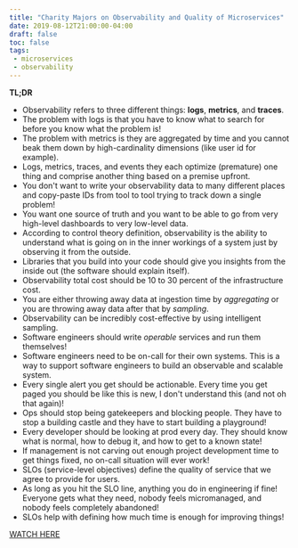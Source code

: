 ```yaml
---
title: "Charity Majors on Observability and Quality of Microservices"
date: 2019-08-12T21:00:00-04:00
draft: false
toc: false
tags:
 - microservices
 - observability
---
```


**TL;DR**

 - Observability refers to three different things: **logs**, **metrics**, and **traces**.
 - The problem with logs is that you have to know what to search for before you know what the problem is!
 - The problem with metrics is they are aggregated by time and you cannot beak them down by high-cardinality dimensions (like user id for example).
 - Logs, metrics, traces, and events they each optimize (premature) one thing and comprise another thing based on a premise upfront.
 - You don't want to write your observability data to many different places and copy-paste IDs from tool to tool trying to track down a single problem!
 - You want one source of truth and you want to be able to go from very high-level dashboards to very low-level data.
 - According to control theory definition, observability is the ability to understand what is going on in the inner workings of a system just by observing it from the outside.
 - Libraries that you build into your code should give you insights from the inside out (the software should explain itself).
 - Observability total cost should be 10 to 30 percent of the infrastructure cost.
 - You are either throwing away data at ingestion time by _aggregating_ or you are throwing away data after that by _sampling_.
 - Observability can be incredibly cost-effective by using intelligent sampling.
 - Software engineers should write _operable_ services and run them themselves!
 - Software engineers need to be on-call for their own systems. This is a way to support software engineers to build an observable and scalable system.
 - Every single alert you get should be actionable. Every time you get paged you should be like this is new, I don't understand this (and not oh that again)!
 - Ops should stop being gatekeepers and blocking people. They have to stop a building castle and they have to start building a playground!
 - Every developer should be looking at prod every day. They should know what is normal, how to debug it, and how to get to a known state!
 - If management is not carving out enough project development time to get things fixed, no on-call situation will ever work!
 - SLOs (service-level objectives) define the quality of service that we agree to provide for users.
 - As long as you hit the SLO line, anything you do in engineering if fine! Everyone gets what they need, nobody feels micromanaged, and nobody feels completely abandoned!
 - SLOs help with defining how much time is enough for improving things!

[WATCH HERE](https://www.youtube.com/watch?v=8u8A-bhhlSg)
